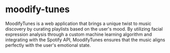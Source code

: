 # moodify-tunes
MoodifyTunes is a web application that brings a unique twist to music discovery by curating playlists based on the user's mood. By utilizing facial expression analysis through a custom machine learning algorithm and integrating with the Spotify API, MoodifyTunes ensures that the music aligns perfectly with the user's emotional state.
